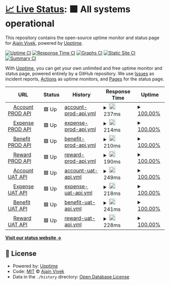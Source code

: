 # [📈 Live Status](https://ajainvivek.github.io/Compensa): <!--live status--> **🟩 All systems operational**

This repository contains the open-source uptime monitor and status page for [Ajain Vivek](https://ajainvivek.github.io/Compensa), powered by [Upptime](https://github.com/upptime/upptime).

[![Uptime CI](https://github.com/ajainvivek/Compensa/workflows/Uptime%20CI/badge.svg)](https://github.com/ajainvivek/Compensa/actions?query=workflow%3A%22Uptime+CI%22)
[![Response Time CI](https://github.com/ajainvivek/Compensa/workflows/Response%20Time%20CI/badge.svg)](https://github.com/ajainvivek/Compensa/actions?query=workflow%3A%22Response+Time+CI%22)
[![Graphs CI](https://github.com/ajainvivek/Compensa/workflows/Graphs%20CI/badge.svg)](https://github.com/ajainvivek/Compensa/actions?query=workflow%3A%22Graphs+CI%22)
[![Static Site CI](https://github.com/ajainvivek/Compensa/workflows/Static%20Site%20CI/badge.svg)](https://github.com/ajainvivek/Compensa/actions?query=workflow%3A%22Static+Site+CI%22)
[![Summary CI](https://github.com/ajainvivek/Compensa/workflows/Summary%20CI/badge.svg)](https://github.com/ajainvivek/Compensa/actions?query=workflow%3A%22Summary+CI%22)

With [Upptime](https://upptime.js.org), you can get your own unlimited and free uptime monitor and status page, powered entirely by a GitHub repository. We use [Issues](https://github.com/ajainvivek/Compensa/issues) as incident reports, [Actions](https://github.com/ajainvivek/Compensa/actions) as uptime monitors, and [Pages](https://ajainvivek.github.io/Compensa) for the status page.

<!--start: status pages-->
<!-- This summary is generated by Upptime (https://github.com/upptime/upptime) -->
<!-- Do not edit this manually, your changes will be overwritten -->
<!-- prettier-ignore -->
| URL | Status | History | Response Time | Uptime |
| --- | ------ | ------- | ------------- | ------ |
| <img alt="" src="https://favicons.githubusercontent.com/account.api.compensa.io" height="13"> [Account PROD API](https://account.api.compensa.io/healthcheck) | 🟩 Up | [account-prod-api.yml](https://github.com/compensa-hq/uptime/commits/HEAD/history/account-prod-api.yml) | <details><summary><img alt="Response time graph" src="./graphs/account-prod-api/response-time-week.png" height="20"> 237ms</summary><br><a href="https://ajainvivek.github.io/Compensa/history/account-prod-api"><img alt="Response time 626" src="https://img.shields.io/endpoint?url=https%3A%2F%2Fraw.githubusercontent.com%2Fcompensa-hq%2Fuptime%2FHEAD%2Fapi%2Faccount-prod-api%2Fresponse-time.json"></a><br><a href="https://ajainvivek.github.io/Compensa/history/account-prod-api"><img alt="24-hour response time 191" src="https://img.shields.io/endpoint?url=https%3A%2F%2Fraw.githubusercontent.com%2Fcompensa-hq%2Fuptime%2FHEAD%2Fapi%2Faccount-prod-api%2Fresponse-time-day.json"></a><br><a href="https://ajainvivek.github.io/Compensa/history/account-prod-api"><img alt="7-day response time 237" src="https://img.shields.io/endpoint?url=https%3A%2F%2Fraw.githubusercontent.com%2Fcompensa-hq%2Fuptime%2FHEAD%2Fapi%2Faccount-prod-api%2Fresponse-time-week.json"></a><br><a href="https://ajainvivek.github.io/Compensa/history/account-prod-api"><img alt="30-day response time 626" src="https://img.shields.io/endpoint?url=https%3A%2F%2Fraw.githubusercontent.com%2Fcompensa-hq%2Fuptime%2FHEAD%2Fapi%2Faccount-prod-api%2Fresponse-time-month.json"></a><br><a href="https://ajainvivek.github.io/Compensa/history/account-prod-api"><img alt="1-year response time 626" src="https://img.shields.io/endpoint?url=https%3A%2F%2Fraw.githubusercontent.com%2Fcompensa-hq%2Fuptime%2FHEAD%2Fapi%2Faccount-prod-api%2Fresponse-time-year.json"></a></details> | <details><summary><a href="https://ajainvivek.github.io/Compensa/history/account-prod-api">100.00%</a></summary><a href="https://ajainvivek.github.io/Compensa/history/account-prod-api"><img alt="All-time uptime 99.36%" src="https://img.shields.io/endpoint?url=https%3A%2F%2Fraw.githubusercontent.com%2Fcompensa-hq%2Fuptime%2FHEAD%2Fapi%2Faccount-prod-api%2Fuptime.json"></a><br><a href="https://ajainvivek.github.io/Compensa/history/account-prod-api"><img alt="24-hour uptime 100.00%" src="https://img.shields.io/endpoint?url=https%3A%2F%2Fraw.githubusercontent.com%2Fcompensa-hq%2Fuptime%2FHEAD%2Fapi%2Faccount-prod-api%2Fuptime-day.json"></a><br><a href="https://ajainvivek.github.io/Compensa/history/account-prod-api"><img alt="7-day uptime 100.00%" src="https://img.shields.io/endpoint?url=https%3A%2F%2Fraw.githubusercontent.com%2Fcompensa-hq%2Fuptime%2FHEAD%2Fapi%2Faccount-prod-api%2Fuptime-week.json"></a><br><a href="https://ajainvivek.github.io/Compensa/history/account-prod-api"><img alt="30-day uptime 99.36%" src="https://img.shields.io/endpoint?url=https%3A%2F%2Fraw.githubusercontent.com%2Fcompensa-hq%2Fuptime%2FHEAD%2Fapi%2Faccount-prod-api%2Fuptime-month.json"></a><br><a href="https://ajainvivek.github.io/Compensa/history/account-prod-api"><img alt="1-year uptime 99.36%" src="https://img.shields.io/endpoint?url=https%3A%2F%2Fraw.githubusercontent.com%2Fcompensa-hq%2Fuptime%2FHEAD%2Fapi%2Faccount-prod-api%2Fuptime-year.json"></a></details>
| <img alt="" src="https://favicons.githubusercontent.com/expense.api.compensa.io" height="13"> [Expense PROD API](https://expense.api.compensa.io/healthcheck) | 🟩 Up | [expense-prod-api.yml](https://github.com/compensa-hq/uptime/commits/HEAD/history/expense-prod-api.yml) | <details><summary><img alt="Response time graph" src="./graphs/expense-prod-api/response-time-week.png" height="20"> 214ms</summary><br><a href="https://ajainvivek.github.io/Compensa/history/expense-prod-api"><img alt="Response time 238" src="https://img.shields.io/endpoint?url=https%3A%2F%2Fraw.githubusercontent.com%2Fcompensa-hq%2Fuptime%2FHEAD%2Fapi%2Fexpense-prod-api%2Fresponse-time.json"></a><br><a href="https://ajainvivek.github.io/Compensa/history/expense-prod-api"><img alt="24-hour response time 139" src="https://img.shields.io/endpoint?url=https%3A%2F%2Fraw.githubusercontent.com%2Fcompensa-hq%2Fuptime%2FHEAD%2Fapi%2Fexpense-prod-api%2Fresponse-time-day.json"></a><br><a href="https://ajainvivek.github.io/Compensa/history/expense-prod-api"><img alt="7-day response time 214" src="https://img.shields.io/endpoint?url=https%3A%2F%2Fraw.githubusercontent.com%2Fcompensa-hq%2Fuptime%2FHEAD%2Fapi%2Fexpense-prod-api%2Fresponse-time-week.json"></a><br><a href="https://ajainvivek.github.io/Compensa/history/expense-prod-api"><img alt="30-day response time 238" src="https://img.shields.io/endpoint?url=https%3A%2F%2Fraw.githubusercontent.com%2Fcompensa-hq%2Fuptime%2FHEAD%2Fapi%2Fexpense-prod-api%2Fresponse-time-month.json"></a><br><a href="https://ajainvivek.github.io/Compensa/history/expense-prod-api"><img alt="1-year response time 238" src="https://img.shields.io/endpoint?url=https%3A%2F%2Fraw.githubusercontent.com%2Fcompensa-hq%2Fuptime%2FHEAD%2Fapi%2Fexpense-prod-api%2Fresponse-time-year.json"></a></details> | <details><summary><a href="https://ajainvivek.github.io/Compensa/history/expense-prod-api">100.00%</a></summary><a href="https://ajainvivek.github.io/Compensa/history/expense-prod-api"><img alt="All-time uptime 100.00%" src="https://img.shields.io/endpoint?url=https%3A%2F%2Fraw.githubusercontent.com%2Fcompensa-hq%2Fuptime%2FHEAD%2Fapi%2Fexpense-prod-api%2Fuptime.json"></a><br><a href="https://ajainvivek.github.io/Compensa/history/expense-prod-api"><img alt="24-hour uptime 100.00%" src="https://img.shields.io/endpoint?url=https%3A%2F%2Fraw.githubusercontent.com%2Fcompensa-hq%2Fuptime%2FHEAD%2Fapi%2Fexpense-prod-api%2Fuptime-day.json"></a><br><a href="https://ajainvivek.github.io/Compensa/history/expense-prod-api"><img alt="7-day uptime 100.00%" src="https://img.shields.io/endpoint?url=https%3A%2F%2Fraw.githubusercontent.com%2Fcompensa-hq%2Fuptime%2FHEAD%2Fapi%2Fexpense-prod-api%2Fuptime-week.json"></a><br><a href="https://ajainvivek.github.io/Compensa/history/expense-prod-api"><img alt="30-day uptime 100.00%" src="https://img.shields.io/endpoint?url=https%3A%2F%2Fraw.githubusercontent.com%2Fcompensa-hq%2Fuptime%2FHEAD%2Fapi%2Fexpense-prod-api%2Fuptime-month.json"></a><br><a href="https://ajainvivek.github.io/Compensa/history/expense-prod-api"><img alt="1-year uptime 100.00%" src="https://img.shields.io/endpoint?url=https%3A%2F%2Fraw.githubusercontent.com%2Fcompensa-hq%2Fuptime%2FHEAD%2Fapi%2Fexpense-prod-api%2Fuptime-year.json"></a></details>
| <img alt="" src="https://favicons.githubusercontent.com/benefit.api.compensa.io" height="13"> [Benefit PROD API](https://benefit.api.compensa.io/healthcheck) | 🟩 Up | [benefit-prod-api.yml](https://github.com/compensa-hq/uptime/commits/HEAD/history/benefit-prod-api.yml) | <details><summary><img alt="Response time graph" src="./graphs/benefit-prod-api/response-time-week.png" height="20"> 210ms</summary><br><a href="https://ajainvivek.github.io/Compensa/history/benefit-prod-api"><img alt="Response time 197" src="https://img.shields.io/endpoint?url=https%3A%2F%2Fraw.githubusercontent.com%2Fcompensa-hq%2Fuptime%2FHEAD%2Fapi%2Fbenefit-prod-api%2Fresponse-time.json"></a><br><a href="https://ajainvivek.github.io/Compensa/history/benefit-prod-api"><img alt="24-hour response time 165" src="https://img.shields.io/endpoint?url=https%3A%2F%2Fraw.githubusercontent.com%2Fcompensa-hq%2Fuptime%2FHEAD%2Fapi%2Fbenefit-prod-api%2Fresponse-time-day.json"></a><br><a href="https://ajainvivek.github.io/Compensa/history/benefit-prod-api"><img alt="7-day response time 210" src="https://img.shields.io/endpoint?url=https%3A%2F%2Fraw.githubusercontent.com%2Fcompensa-hq%2Fuptime%2FHEAD%2Fapi%2Fbenefit-prod-api%2Fresponse-time-week.json"></a><br><a href="https://ajainvivek.github.io/Compensa/history/benefit-prod-api"><img alt="30-day response time 197" src="https://img.shields.io/endpoint?url=https%3A%2F%2Fraw.githubusercontent.com%2Fcompensa-hq%2Fuptime%2FHEAD%2Fapi%2Fbenefit-prod-api%2Fresponse-time-month.json"></a><br><a href="https://ajainvivek.github.io/Compensa/history/benefit-prod-api"><img alt="1-year response time 197" src="https://img.shields.io/endpoint?url=https%3A%2F%2Fraw.githubusercontent.com%2Fcompensa-hq%2Fuptime%2FHEAD%2Fapi%2Fbenefit-prod-api%2Fresponse-time-year.json"></a></details> | <details><summary><a href="https://ajainvivek.github.io/Compensa/history/benefit-prod-api">100.00%</a></summary><a href="https://ajainvivek.github.io/Compensa/history/benefit-prod-api"><img alt="All-time uptime 100.00%" src="https://img.shields.io/endpoint?url=https%3A%2F%2Fraw.githubusercontent.com%2Fcompensa-hq%2Fuptime%2FHEAD%2Fapi%2Fbenefit-prod-api%2Fuptime.json"></a><br><a href="https://ajainvivek.github.io/Compensa/history/benefit-prod-api"><img alt="24-hour uptime 100.00%" src="https://img.shields.io/endpoint?url=https%3A%2F%2Fraw.githubusercontent.com%2Fcompensa-hq%2Fuptime%2FHEAD%2Fapi%2Fbenefit-prod-api%2Fuptime-day.json"></a><br><a href="https://ajainvivek.github.io/Compensa/history/benefit-prod-api"><img alt="7-day uptime 100.00%" src="https://img.shields.io/endpoint?url=https%3A%2F%2Fraw.githubusercontent.com%2Fcompensa-hq%2Fuptime%2FHEAD%2Fapi%2Fbenefit-prod-api%2Fuptime-week.json"></a><br><a href="https://ajainvivek.github.io/Compensa/history/benefit-prod-api"><img alt="30-day uptime 100.00%" src="https://img.shields.io/endpoint?url=https%3A%2F%2Fraw.githubusercontent.com%2Fcompensa-hq%2Fuptime%2FHEAD%2Fapi%2Fbenefit-prod-api%2Fuptime-month.json"></a><br><a href="https://ajainvivek.github.io/Compensa/history/benefit-prod-api"><img alt="1-year uptime 100.00%" src="https://img.shields.io/endpoint?url=https%3A%2F%2Fraw.githubusercontent.com%2Fcompensa-hq%2Fuptime%2FHEAD%2Fapi%2Fbenefit-prod-api%2Fuptime-year.json"></a></details>
| <img alt="" src="https://favicons.githubusercontent.com/reward.api.compensa.io" height="13"> [Reward PROD API](https://reward.api.compensa.io/healthcheck) | 🟩 Up | [reward-prod-api.yml](https://github.com/compensa-hq/uptime/commits/HEAD/history/reward-prod-api.yml) | <details><summary><img alt="Response time graph" src="./graphs/reward-prod-api/response-time-week.png" height="20"> 190ms</summary><br><a href="https://ajainvivek.github.io/Compensa/history/reward-prod-api"><img alt="Response time 202" src="https://img.shields.io/endpoint?url=https%3A%2F%2Fraw.githubusercontent.com%2Fcompensa-hq%2Fuptime%2FHEAD%2Fapi%2Freward-prod-api%2Fresponse-time.json"></a><br><a href="https://ajainvivek.github.io/Compensa/history/reward-prod-api"><img alt="24-hour response time 151" src="https://img.shields.io/endpoint?url=https%3A%2F%2Fraw.githubusercontent.com%2Fcompensa-hq%2Fuptime%2FHEAD%2Fapi%2Freward-prod-api%2Fresponse-time-day.json"></a><br><a href="https://ajainvivek.github.io/Compensa/history/reward-prod-api"><img alt="7-day response time 190" src="https://img.shields.io/endpoint?url=https%3A%2F%2Fraw.githubusercontent.com%2Fcompensa-hq%2Fuptime%2FHEAD%2Fapi%2Freward-prod-api%2Fresponse-time-week.json"></a><br><a href="https://ajainvivek.github.io/Compensa/history/reward-prod-api"><img alt="30-day response time 202" src="https://img.shields.io/endpoint?url=https%3A%2F%2Fraw.githubusercontent.com%2Fcompensa-hq%2Fuptime%2FHEAD%2Fapi%2Freward-prod-api%2Fresponse-time-month.json"></a><br><a href="https://ajainvivek.github.io/Compensa/history/reward-prod-api"><img alt="1-year response time 202" src="https://img.shields.io/endpoint?url=https%3A%2F%2Fraw.githubusercontent.com%2Fcompensa-hq%2Fuptime%2FHEAD%2Fapi%2Freward-prod-api%2Fresponse-time-year.json"></a></details> | <details><summary><a href="https://ajainvivek.github.io/Compensa/history/reward-prod-api">100.00%</a></summary><a href="https://ajainvivek.github.io/Compensa/history/reward-prod-api"><img alt="All-time uptime 100.00%" src="https://img.shields.io/endpoint?url=https%3A%2F%2Fraw.githubusercontent.com%2Fcompensa-hq%2Fuptime%2FHEAD%2Fapi%2Freward-prod-api%2Fuptime.json"></a><br><a href="https://ajainvivek.github.io/Compensa/history/reward-prod-api"><img alt="24-hour uptime 100.00%" src="https://img.shields.io/endpoint?url=https%3A%2F%2Fraw.githubusercontent.com%2Fcompensa-hq%2Fuptime%2FHEAD%2Fapi%2Freward-prod-api%2Fuptime-day.json"></a><br><a href="https://ajainvivek.github.io/Compensa/history/reward-prod-api"><img alt="7-day uptime 100.00%" src="https://img.shields.io/endpoint?url=https%3A%2F%2Fraw.githubusercontent.com%2Fcompensa-hq%2Fuptime%2FHEAD%2Fapi%2Freward-prod-api%2Fuptime-week.json"></a><br><a href="https://ajainvivek.github.io/Compensa/history/reward-prod-api"><img alt="30-day uptime 100.00%" src="https://img.shields.io/endpoint?url=https%3A%2F%2Fraw.githubusercontent.com%2Fcompensa-hq%2Fuptime%2FHEAD%2Fapi%2Freward-prod-api%2Fuptime-month.json"></a><br><a href="https://ajainvivek.github.io/Compensa/history/reward-prod-api"><img alt="1-year uptime 100.00%" src="https://img.shields.io/endpoint?url=https%3A%2F%2Fraw.githubusercontent.com%2Fcompensa-hq%2Fuptime%2FHEAD%2Fapi%2Freward-prod-api%2Fuptime-year.json"></a></details>
| <img alt="" src="https://favicons.githubusercontent.com/account.api.compensa.dev" height="13"> [Account UAT API](https://account.api.compensa.dev/healthcheck) | 🟩 Up | [account-uat-api.yml](https://github.com/compensa-hq/uptime/commits/HEAD/history/account-uat-api.yml) | <details><summary><img alt="Response time graph" src="./graphs/account-uat-api/response-time-week.png" height="20"> 249ms</summary><br><a href="https://ajainvivek.github.io/Compensa/history/account-uat-api"><img alt="Response time 268" src="https://img.shields.io/endpoint?url=https%3A%2F%2Fraw.githubusercontent.com%2Fcompensa-hq%2Fuptime%2FHEAD%2Fapi%2Faccount-uat-api%2Fresponse-time.json"></a><br><a href="https://ajainvivek.github.io/Compensa/history/account-uat-api"><img alt="24-hour response time 242" src="https://img.shields.io/endpoint?url=https%3A%2F%2Fraw.githubusercontent.com%2Fcompensa-hq%2Fuptime%2FHEAD%2Fapi%2Faccount-uat-api%2Fresponse-time-day.json"></a><br><a href="https://ajainvivek.github.io/Compensa/history/account-uat-api"><img alt="7-day response time 249" src="https://img.shields.io/endpoint?url=https%3A%2F%2Fraw.githubusercontent.com%2Fcompensa-hq%2Fuptime%2FHEAD%2Fapi%2Faccount-uat-api%2Fresponse-time-week.json"></a><br><a href="https://ajainvivek.github.io/Compensa/history/account-uat-api"><img alt="30-day response time 268" src="https://img.shields.io/endpoint?url=https%3A%2F%2Fraw.githubusercontent.com%2Fcompensa-hq%2Fuptime%2FHEAD%2Fapi%2Faccount-uat-api%2Fresponse-time-month.json"></a><br><a href="https://ajainvivek.github.io/Compensa/history/account-uat-api"><img alt="1-year response time 268" src="https://img.shields.io/endpoint?url=https%3A%2F%2Fraw.githubusercontent.com%2Fcompensa-hq%2Fuptime%2FHEAD%2Fapi%2Faccount-uat-api%2Fresponse-time-year.json"></a></details> | <details><summary><a href="https://ajainvivek.github.io/Compensa/history/account-uat-api">100.00%</a></summary><a href="https://ajainvivek.github.io/Compensa/history/account-uat-api"><img alt="All-time uptime 99.81%" src="https://img.shields.io/endpoint?url=https%3A%2F%2Fraw.githubusercontent.com%2Fcompensa-hq%2Fuptime%2FHEAD%2Fapi%2Faccount-uat-api%2Fuptime.json"></a><br><a href="https://ajainvivek.github.io/Compensa/history/account-uat-api"><img alt="24-hour uptime 100.00%" src="https://img.shields.io/endpoint?url=https%3A%2F%2Fraw.githubusercontent.com%2Fcompensa-hq%2Fuptime%2FHEAD%2Fapi%2Faccount-uat-api%2Fuptime-day.json"></a><br><a href="https://ajainvivek.github.io/Compensa/history/account-uat-api"><img alt="7-day uptime 100.00%" src="https://img.shields.io/endpoint?url=https%3A%2F%2Fraw.githubusercontent.com%2Fcompensa-hq%2Fuptime%2FHEAD%2Fapi%2Faccount-uat-api%2Fuptime-week.json"></a><br><a href="https://ajainvivek.github.io/Compensa/history/account-uat-api"><img alt="30-day uptime 99.81%" src="https://img.shields.io/endpoint?url=https%3A%2F%2Fraw.githubusercontent.com%2Fcompensa-hq%2Fuptime%2FHEAD%2Fapi%2Faccount-uat-api%2Fuptime-month.json"></a><br><a href="https://ajainvivek.github.io/Compensa/history/account-uat-api"><img alt="1-year uptime 99.81%" src="https://img.shields.io/endpoint?url=https%3A%2F%2Fraw.githubusercontent.com%2Fcompensa-hq%2Fuptime%2FHEAD%2Fapi%2Faccount-uat-api%2Fuptime-year.json"></a></details>
| <img alt="" src="https://favicons.githubusercontent.com/expense.api.compensa.dev" height="13"> [Expense UAT API](https://expense.api.compensa.dev/healthcheck) | 🟩 Up | [expense-uat-api.yml](https://github.com/compensa-hq/uptime/commits/HEAD/history/expense-uat-api.yml) | <details><summary><img alt="Response time graph" src="./graphs/expense-uat-api/response-time-week.png" height="20"> 218ms</summary><br><a href="https://ajainvivek.github.io/Compensa/history/expense-uat-api"><img alt="Response time 240" src="https://img.shields.io/endpoint?url=https%3A%2F%2Fraw.githubusercontent.com%2Fcompensa-hq%2Fuptime%2FHEAD%2Fapi%2Fexpense-uat-api%2Fresponse-time.json"></a><br><a href="https://ajainvivek.github.io/Compensa/history/expense-uat-api"><img alt="24-hour response time 164" src="https://img.shields.io/endpoint?url=https%3A%2F%2Fraw.githubusercontent.com%2Fcompensa-hq%2Fuptime%2FHEAD%2Fapi%2Fexpense-uat-api%2Fresponse-time-day.json"></a><br><a href="https://ajainvivek.github.io/Compensa/history/expense-uat-api"><img alt="7-day response time 218" src="https://img.shields.io/endpoint?url=https%3A%2F%2Fraw.githubusercontent.com%2Fcompensa-hq%2Fuptime%2FHEAD%2Fapi%2Fexpense-uat-api%2Fresponse-time-week.json"></a><br><a href="https://ajainvivek.github.io/Compensa/history/expense-uat-api"><img alt="30-day response time 240" src="https://img.shields.io/endpoint?url=https%3A%2F%2Fraw.githubusercontent.com%2Fcompensa-hq%2Fuptime%2FHEAD%2Fapi%2Fexpense-uat-api%2Fresponse-time-month.json"></a><br><a href="https://ajainvivek.github.io/Compensa/history/expense-uat-api"><img alt="1-year response time 240" src="https://img.shields.io/endpoint?url=https%3A%2F%2Fraw.githubusercontent.com%2Fcompensa-hq%2Fuptime%2FHEAD%2Fapi%2Fexpense-uat-api%2Fresponse-time-year.json"></a></details> | <details><summary><a href="https://ajainvivek.github.io/Compensa/history/expense-uat-api">100.00%</a></summary><a href="https://ajainvivek.github.io/Compensa/history/expense-uat-api"><img alt="All-time uptime 99.95%" src="https://img.shields.io/endpoint?url=https%3A%2F%2Fraw.githubusercontent.com%2Fcompensa-hq%2Fuptime%2FHEAD%2Fapi%2Fexpense-uat-api%2Fuptime.json"></a><br><a href="https://ajainvivek.github.io/Compensa/history/expense-uat-api"><img alt="24-hour uptime 100.00%" src="https://img.shields.io/endpoint?url=https%3A%2F%2Fraw.githubusercontent.com%2Fcompensa-hq%2Fuptime%2FHEAD%2Fapi%2Fexpense-uat-api%2Fuptime-day.json"></a><br><a href="https://ajainvivek.github.io/Compensa/history/expense-uat-api"><img alt="7-day uptime 100.00%" src="https://img.shields.io/endpoint?url=https%3A%2F%2Fraw.githubusercontent.com%2Fcompensa-hq%2Fuptime%2FHEAD%2Fapi%2Fexpense-uat-api%2Fuptime-week.json"></a><br><a href="https://ajainvivek.github.io/Compensa/history/expense-uat-api"><img alt="30-day uptime 99.95%" src="https://img.shields.io/endpoint?url=https%3A%2F%2Fraw.githubusercontent.com%2Fcompensa-hq%2Fuptime%2FHEAD%2Fapi%2Fexpense-uat-api%2Fuptime-month.json"></a><br><a href="https://ajainvivek.github.io/Compensa/history/expense-uat-api"><img alt="1-year uptime 99.95%" src="https://img.shields.io/endpoint?url=https%3A%2F%2Fraw.githubusercontent.com%2Fcompensa-hq%2Fuptime%2FHEAD%2Fapi%2Fexpense-uat-api%2Fuptime-year.json"></a></details>
| <img alt="" src="https://favicons.githubusercontent.com/benefit.api.compensa.dev" height="13"> [Benefit UAT API](https://benefit.api.compensa.dev/healthcheck) | 🟩 Up | [benefit-uat-api.yml](https://github.com/compensa-hq/uptime/commits/HEAD/history/benefit-uat-api.yml) | <details><summary><img alt="Response time graph" src="./graphs/benefit-uat-api/response-time-week.png" height="20"> 241ms</summary><br><a href="https://ajainvivek.github.io/Compensa/history/benefit-uat-api"><img alt="Response time 227" src="https://img.shields.io/endpoint?url=https%3A%2F%2Fraw.githubusercontent.com%2Fcompensa-hq%2Fuptime%2FHEAD%2Fapi%2Fbenefit-uat-api%2Fresponse-time.json"></a><br><a href="https://ajainvivek.github.io/Compensa/history/benefit-uat-api"><img alt="24-hour response time 226" src="https://img.shields.io/endpoint?url=https%3A%2F%2Fraw.githubusercontent.com%2Fcompensa-hq%2Fuptime%2FHEAD%2Fapi%2Fbenefit-uat-api%2Fresponse-time-day.json"></a><br><a href="https://ajainvivek.github.io/Compensa/history/benefit-uat-api"><img alt="7-day response time 241" src="https://img.shields.io/endpoint?url=https%3A%2F%2Fraw.githubusercontent.com%2Fcompensa-hq%2Fuptime%2FHEAD%2Fapi%2Fbenefit-uat-api%2Fresponse-time-week.json"></a><br><a href="https://ajainvivek.github.io/Compensa/history/benefit-uat-api"><img alt="30-day response time 227" src="https://img.shields.io/endpoint?url=https%3A%2F%2Fraw.githubusercontent.com%2Fcompensa-hq%2Fuptime%2FHEAD%2Fapi%2Fbenefit-uat-api%2Fresponse-time-month.json"></a><br><a href="https://ajainvivek.github.io/Compensa/history/benefit-uat-api"><img alt="1-year response time 227" src="https://img.shields.io/endpoint?url=https%3A%2F%2Fraw.githubusercontent.com%2Fcompensa-hq%2Fuptime%2FHEAD%2Fapi%2Fbenefit-uat-api%2Fresponse-time-year.json"></a></details> | <details><summary><a href="https://ajainvivek.github.io/Compensa/history/benefit-uat-api">100.00%</a></summary><a href="https://ajainvivek.github.io/Compensa/history/benefit-uat-api"><img alt="All-time uptime 100.00%" src="https://img.shields.io/endpoint?url=https%3A%2F%2Fraw.githubusercontent.com%2Fcompensa-hq%2Fuptime%2FHEAD%2Fapi%2Fbenefit-uat-api%2Fuptime.json"></a><br><a href="https://ajainvivek.github.io/Compensa/history/benefit-uat-api"><img alt="24-hour uptime 100.00%" src="https://img.shields.io/endpoint?url=https%3A%2F%2Fraw.githubusercontent.com%2Fcompensa-hq%2Fuptime%2FHEAD%2Fapi%2Fbenefit-uat-api%2Fuptime-day.json"></a><br><a href="https://ajainvivek.github.io/Compensa/history/benefit-uat-api"><img alt="7-day uptime 100.00%" src="https://img.shields.io/endpoint?url=https%3A%2F%2Fraw.githubusercontent.com%2Fcompensa-hq%2Fuptime%2FHEAD%2Fapi%2Fbenefit-uat-api%2Fuptime-week.json"></a><br><a href="https://ajainvivek.github.io/Compensa/history/benefit-uat-api"><img alt="30-day uptime 100.00%" src="https://img.shields.io/endpoint?url=https%3A%2F%2Fraw.githubusercontent.com%2Fcompensa-hq%2Fuptime%2FHEAD%2Fapi%2Fbenefit-uat-api%2Fuptime-month.json"></a><br><a href="https://ajainvivek.github.io/Compensa/history/benefit-uat-api"><img alt="1-year uptime 100.00%" src="https://img.shields.io/endpoint?url=https%3A%2F%2Fraw.githubusercontent.com%2Fcompensa-hq%2Fuptime%2FHEAD%2Fapi%2Fbenefit-uat-api%2Fuptime-year.json"></a></details>
| <img alt="" src="https://favicons.githubusercontent.com/reward.api.compensa.dev" height="13"> [Reward UAT API](https://reward.api.compensa.dev/healthcheck) | 🟩 Up | [reward-uat-api.yml](https://github.com/compensa-hq/uptime/commits/HEAD/history/reward-uat-api.yml) | <details><summary><img alt="Response time graph" src="./graphs/reward-uat-api/response-time-week.png" height="20"> 228ms</summary><br><a href="https://ajainvivek.github.io/Compensa/history/reward-uat-api"><img alt="Response time 243" src="https://img.shields.io/endpoint?url=https%3A%2F%2Fraw.githubusercontent.com%2Fcompensa-hq%2Fuptime%2FHEAD%2Fapi%2Freward-uat-api%2Fresponse-time.json"></a><br><a href="https://ajainvivek.github.io/Compensa/history/reward-uat-api"><img alt="24-hour response time 154" src="https://img.shields.io/endpoint?url=https%3A%2F%2Fraw.githubusercontent.com%2Fcompensa-hq%2Fuptime%2FHEAD%2Fapi%2Freward-uat-api%2Fresponse-time-day.json"></a><br><a href="https://ajainvivek.github.io/Compensa/history/reward-uat-api"><img alt="7-day response time 228" src="https://img.shields.io/endpoint?url=https%3A%2F%2Fraw.githubusercontent.com%2Fcompensa-hq%2Fuptime%2FHEAD%2Fapi%2Freward-uat-api%2Fresponse-time-week.json"></a><br><a href="https://ajainvivek.github.io/Compensa/history/reward-uat-api"><img alt="30-day response time 243" src="https://img.shields.io/endpoint?url=https%3A%2F%2Fraw.githubusercontent.com%2Fcompensa-hq%2Fuptime%2FHEAD%2Fapi%2Freward-uat-api%2Fresponse-time-month.json"></a><br><a href="https://ajainvivek.github.io/Compensa/history/reward-uat-api"><img alt="1-year response time 243" src="https://img.shields.io/endpoint?url=https%3A%2F%2Fraw.githubusercontent.com%2Fcompensa-hq%2Fuptime%2FHEAD%2Fapi%2Freward-uat-api%2Fresponse-time-year.json"></a></details> | <details><summary><a href="https://ajainvivek.github.io/Compensa/history/reward-uat-api">100.00%</a></summary><a href="https://ajainvivek.github.io/Compensa/history/reward-uat-api"><img alt="All-time uptime 100.00%" src="https://img.shields.io/endpoint?url=https%3A%2F%2Fraw.githubusercontent.com%2Fcompensa-hq%2Fuptime%2FHEAD%2Fapi%2Freward-uat-api%2Fuptime.json"></a><br><a href="https://ajainvivek.github.io/Compensa/history/reward-uat-api"><img alt="24-hour uptime 100.00%" src="https://img.shields.io/endpoint?url=https%3A%2F%2Fraw.githubusercontent.com%2Fcompensa-hq%2Fuptime%2FHEAD%2Fapi%2Freward-uat-api%2Fuptime-day.json"></a><br><a href="https://ajainvivek.github.io/Compensa/history/reward-uat-api"><img alt="7-day uptime 100.00%" src="https://img.shields.io/endpoint?url=https%3A%2F%2Fraw.githubusercontent.com%2Fcompensa-hq%2Fuptime%2FHEAD%2Fapi%2Freward-uat-api%2Fuptime-week.json"></a><br><a href="https://ajainvivek.github.io/Compensa/history/reward-uat-api"><img alt="30-day uptime 100.00%" src="https://img.shields.io/endpoint?url=https%3A%2F%2Fraw.githubusercontent.com%2Fcompensa-hq%2Fuptime%2FHEAD%2Fapi%2Freward-uat-api%2Fuptime-month.json"></a><br><a href="https://ajainvivek.github.io/Compensa/history/reward-uat-api"><img alt="1-year uptime 100.00%" src="https://img.shields.io/endpoint?url=https%3A%2F%2Fraw.githubusercontent.com%2Fcompensa-hq%2Fuptime%2FHEAD%2Fapi%2Freward-uat-api%2Fuptime-year.json"></a></details>

<!--end: status pages-->

[**Visit our status website →**](https://ajainvivek.github.io/Compensa)

## 📄 License

- Powered by: [Upptime](https://github.com/upptime/upptime)
- Code: [MIT](./LICENSE) © [Ajain Vivek](https://ajainvivek.github.io/Compensa)
- Data in the `./history` directory: [Open Database License](https://opendatacommons.org/licenses/odbl/1-0/)
